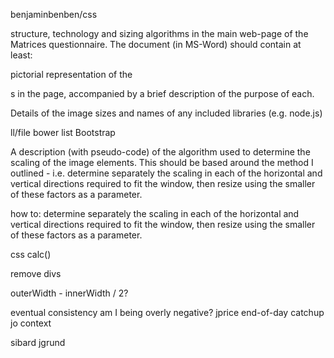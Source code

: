 
benjaminbenben/css


structure, technology and sizing algorithms in the main web-page of the Matrices questionnaire. The document (in MS-Word) should contain at least:

pictorial representation of the <div>s in the page, accompanied by a brief description of the purpose of each.

Details of the image sizes and names of any included libraries (e.g. node.js)

ll/file
bower list
Bootstrap

A description (with pseudo-code) of the algorithm used to determine the scaling of the image elements.  This should be based around the method I outlined - i.e. determine separately the scaling in each of the horizontal and vertical directions required to fit the window, then resize using the smaller of these factors as a parameter.

how to: determine separately the scaling in each of the horizontal and vertical directions required to fit the window, then resize using the smaller of these factors as a parameter.



css calc()

remove divs

outerWidth - innerWidth / 2?


eventual consistency
am I being overly negative?
jprice end-of-day catchup
jo context

sibard
jgrund

